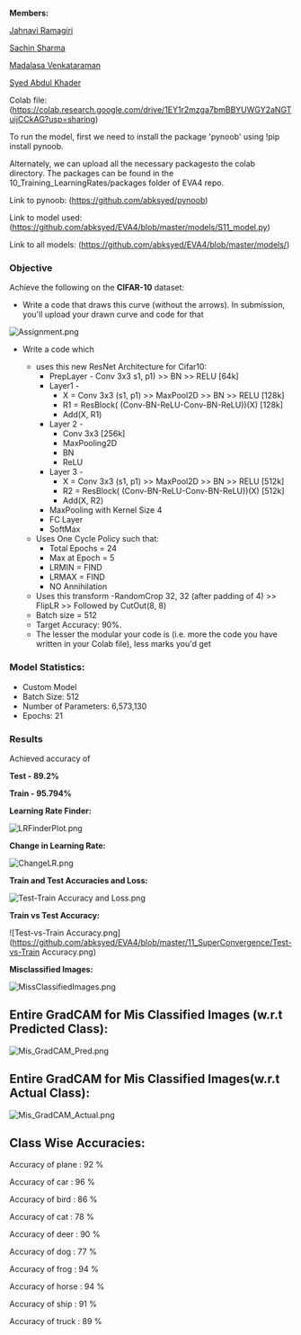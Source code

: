 **Members:**

[Jahnavi Ramagiri](https://canvas.instructure.com/courses/1804302/users/25685093)

[Sachin Sharma](https://canvas.instructure.com/courses/1804302/users/23724529)

[Madalasa Venkataraman](https://canvas.instructure.com/courses/1804302/users/25685106)

[Syed Abdul Khader](https://canvas.instructure.com/courses/1804302/users/25685109)

Colab file:(https://colab.research.google.com/drive/1EY1r2mzga7bmBBYUWGY2aNGTuijCCkAG?usp=sharing)


To run the model, first we need to install the package 'pynoob' using !pip install pynoob.

Alternately, we can upload all the necessary packagesto the colab directory. The packages can be found in the 10_Training_LearningRates/packages folder of EVA4 repo.

Link to pynoob: (https://github.com/abksyed/pynoob)

Link to model used: (https://github.com/abksyed/EVA4/blob/master/models/S11_model.py)

Link to all models: (https://github.com/abksyed/EVA4/blob/master/models/)

### **Objective**

Achieve the following on the **CIFAR-10** dataset:

- Write a code that draws this curve (without the arrows). In submission, you'll upload your drawn curve and code for that

![Assignment.png](https://github.com/abksyed/EVA4/blob/master/11_SuperConvergence/Images/Assignment.png)

- Write a code which

    - uses this new ResNet Architecture for Cifar10:
        - PrepLayer - Conv 3x3 s1, p1) >> BN >> RELU [64k]
        - Layer1 -
            - X = Conv 3x3 (s1, p1) >> MaxPool2D >> BN >> RELU [128k]
            - R1 = ResBlock( (Conv-BN-ReLU-Conv-BN-ReLU))(X) [128k] 
            - Add(X, R1)
        - Layer 2 -
            - Conv 3x3 [256k]
            - MaxPooling2D
            - BN
            - ReLU
        - Layer 3 -
            - X = Conv 3x3 (s1, p1) >> MaxPool2D >> BN >> RELU [512k]
            - R2 = ResBlock( (Conv-BN-ReLU-Conv-BN-ReLU))(X) [512k]
            - Add(X, R2)
        - MaxPooling with Kernel Size 4
        - FC Layer 
        - SoftMax
    - Uses One Cycle Policy such that:
        - Total Epochs = 24
        - Max at Epoch = 5
        - LRMIN = FIND
        - LRMAX = FIND
        - NO Annihilation
    - Uses this transform -RandomCrop 32, 32 (after padding of 4) >> FlipLR >> Followed by CutOut(8, 8)
    - Batch size = 512
    - Target Accuracy: 90%. 
    - The lesser the modular your code is (i.e. more the code you have written in your Colab file), less marks you'd get

### **Model Statistics:**

- Custom Model 
- Batch Size: 512
- Number of Parameters: 6,573,130
- Epochs: 21

### **Results**

Achieved accuracy of

**Test - 89.2%**

**Train - 95.794%**

**Learning Rate Finder:**

![LRFinderPlot.png](https://github.com/abksyed/EVA4/blob/master/11_SuperConvergence/Images/LRFinderPlot.png)


**Change in Learning Rate:**

![ChangeLR.png](https://github.com/abksyed/EVA4/blob/master/11_SuperConvergence/Images/OneCycleLR.png)


**Train and Test Accuracies and Loss:**

![Test-Train Accuracy and Loss.png](https://github.com/abksyed/EVA4/blob/master/11_SuperConvergence/Images/TrainTestLossAcc.png)

**Train vs Test Accuracy:**

![Test-vs-Train Accuracy.png](https://github.com/abksyed/EVA4/blob/master/11_SuperConvergence/Test-vs-Train Accuracy.png)

**Misclassified Images:**

![MissClassifiedImages.png](https://github.com/abksyed/EVA4/blob/master/11_SuperConvergence/Images/MisClassify.png)


## **Entire GradCAM for Mis Classified Images (w.r.t Predicted Class):**
![Mis_GradCAM_Pred.png](https://github.com/abksyed/EVA4/blob/master/11_SuperConvergence/Images/Mis_GradCAM_Pred.png)

## **Entire GradCAM for Mis Classified Images(w.r.t Actual Class):**
![Mis_GradCAM_Actual.png](https://github.com/abksyed/EVA4/blob/master/11_SuperConvergence/Images/Mis_GradCAM_Actual.png)


## **Class Wise Accuracies:**

Accuracy of plane : 92 %

Accuracy of   car : 96 %

Accuracy of  bird : 86 %

Accuracy of   cat : 78 %

Accuracy of  deer : 90 %

Accuracy of   dog : 77 %

Accuracy of  frog : 94 %

Accuracy of horse : 94 %

Accuracy of  ship : 91 %

Accuracy of truck : 89 %